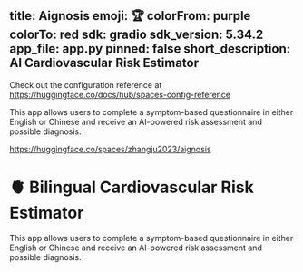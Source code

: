 title: Aignosis
emoji: 🏆
colorFrom: purple
colorTo: red
sdk: gradio
sdk_version: 5.34.2
app_file: app.py
pinned: false
short_description: AI Cardiovascular Risk Estimator
---

Check out the configuration reference at https://huggingface.co/docs/hub/spaces-config-reference

This app allows users to complete a symptom-based questionnaire in either English or Chinese and receive an AI-powered risk assessment and possible diagnosis.

https://huggingface.co/spaces/zhangju2023/aignosis
# 🫀 Bilingual Cardiovascular Risk Estimator

This app allows users to complete a symptom-based questionnaire in either English or Chinese and receive an AI-powered risk assessment and possible diagnosis.


